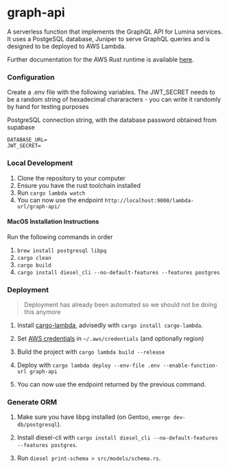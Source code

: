 # graph-api

A serverless function that implements the GraphQL API for Lumina services. It uses a PostgeSQL database, Juniper to serve GraphQL queries and is designed to be deployed to AWS Lambda.

Further documentation for the AWS Rust runtime is available [here](https://github.com/awslabs/aws-lambda-rust-runtime).

### Configuration

Create a .env file with the following variables. The JWT_SECRET needs to be a random string of hexadecimal chararacters - you can write it randomly by hand for testing purposes

PostgreSQL connection string, with the database password obtained from supabase

```
DATABASE_URL=
JWT_SECRET=
```

### Local Development

1. Clone the repository to your computer
2. Ensure you have the rust toolchain installed
3. Run `cargo lambda watch`
4. You can now use the endpoint `http://localhost:9000/lambda-url/graph-api/`

#### MacOS Installation Instructions

Run the following commands in order

1. `brew install postgresql libpq`
2. `cargo clean`
3. `cargo build`
4. `cargo install diesel_cli --no-default-features --features postgres`

### Deployment

> Deployment has already been automated so we should not be doing this anymore

1. Install [cargo-lambda](https://www.cargo-lambda.info/), advisedly with `cargo install cargo-lambda`.

2. Set [AWS credentials](https://docs.aws.amazon.com/cli/latest/userguide/cli-configure-files.html) in `~/.aws/credentials` (and optionally region)

3. Build the project with `cargo lambda build --release`

4. Deploy with `cargo lambda deploy --env-file .env --enable-function-url graph-api`

5. You can now use the endpoint returned by the previous command.

### Generate ORM

1. Make sure you have libpg installed (on Gentoo, `emerge dev-db/postgresql`).

2. Install diesel-cli with `cargo install diesel_cli --no-default-features --features postgres`.

3. Run `diesel print-schema > src/models/schema.rs`.
